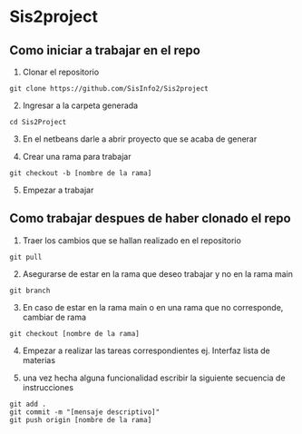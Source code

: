 # Sis2project
## Como iniciar a trabajar en el repo

1. Clonar el repositorio 
```
git clone https://github.com/SisInfo2/Sis2project
```
2. Ingresar a la carpeta generada
```
cd Sis2Project
```
3. En el netbeans darle a abrir proyecto que se acaba de generar

4. Crear una rama para trabajar
```
git checkout -b [nombre de la rama]
```
5. Empezar a trabajar

## Como trabajar despues de haber clonado el repo

1. Traer los cambios que se hallan realizado en el repositorio 
```
git pull
```
2. Asegurarse de estar en la rama que deseo trabajar y no en la rama main
```
git branch
```
3. En caso de estar en la rama main o en una rama que no corresponde, cambiar de rama
```
git checkout [nombre de la rama]
```

4. Empezar a realizar las tareas correspondientes ej. Interfaz lista de materias

5. una vez hecha alguna funcionalidad escribir la siguiente secuencia de instrucciones
```
git add .
git commit -m "[mensaje descriptivo]"
git push origin [nombre de la rama]
```


